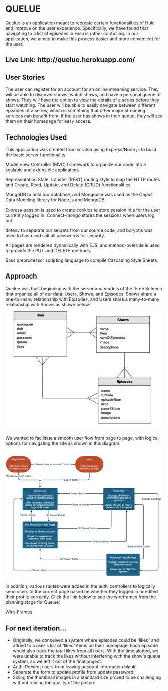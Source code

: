 <h1>QUELUE</h1>

<p>Quelue is an application meant to recreate certain functionalities of Hulu and improve on the user experience. Specifically, we have found that navigating to a list of episodes in Hulu is rather confusing. In our application, we aimed to make this process easier and more convenient for the user.<p>
   
<h2>Live Link: http://quelue.herokuapp.com/</h2>
   
<h2>User Stories</h2>
<p>The user can register for an account for an online streaming service. They will be able to discover shows, watch shows, and have a personal queue of shows. They will have the option to view the details of a series before they start watching. The user will be able to easily navigate between different episodes of a series, which is something that other major streaming services can benefit from. If the user has shows in their queue, they will see them on their homepage for easy access.</p>
        

<h2>Technologies Used</h2>

<p>This application was created from scratch using Express/Node.js to build the basic server functionality. </p>
<p>Model View Controller (MVC) framework to organize our code into a scalable and extensible application.</p>
<p>Representation State Transfer (REST) routing style to map the HTTP routes and Create, Read, Update, and Delete (CRUD) functionalities.</p>
<p>MongoDB to hold our database, and Mongoose was used as the Object Data Modeling library for Node.js and MongoDB. </p>
<p>Express-session is used to create cookies to store session id's for the user currently logged in. Connect-mongo stores the sessions when users log out. </p>
<p>dotenv to separate our secrets from our source code, and bcryptjs was used to hash and salt all passwords for security. </p>
<p>All pages are rendered dynamically with EJS, and method-override is used to provide the PUT and DELETE methods. </p>
<p>Sass preprocessor scripting language to compile Cascading Style Sheets.</p>

<h2>Approach</h2>
        
<p>Quelue was built beginning with the server and models of the three Schema that organize all of our data: Users, Shows, and Episodes. Shows share a one-to-many relationship with Episodes, and Users share a many-to-many relationship with Shows as shown below:
<img src="public/images/Screen Shot 2021-07-30 at 10.49.35 AM.png" alt="model relationships" />

<p>We wanted to facilitate a smooth user flow from page to page, with logical options for navigating the site as shown in this diagram:<p>
<img src="public/images/9B87DA51-DD85-46CA-9A67-A98810813050.jpeg" alt="user flow" />

<p>In addition, various routes were added in the auth_controllers to logically send users to the correct page based on whether they logged in or edited their profile correctly. Click the link below to see the wireframes from the planning stage for Quelue: </p>
<a href="https://app.moqups.com/F5C4yNrilp/view/page/af4dcfefd">Wire-Frames</a>


<h2>For next iteration...</h2>

<ul>
   <li>Originally, we conceived a system where episodes could be 'liked' and added to a user's list of 'liked' items on their homepage. Each episode would also track the total likes from all users. With the time alotted, we were unable to track the likes without interfering with the show's queue system, so we left it out of the final project. </li>
   <li>Auth: Prevent users from leaving account information blank.</li>
   <li>Separate the form to update profile from update password.</li>
   <li>Sizing the thumbnail images in a standard size proved to be challenging without ruining the quality of the picture.</li>
</ul>
